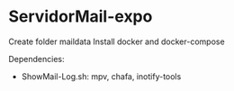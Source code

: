 # ServidorMail-expo
Create folder maildata
Install docker and docker-compose

Dependencies:
- ShowMail-Log.sh: mpv, chafa, inotify-tools
